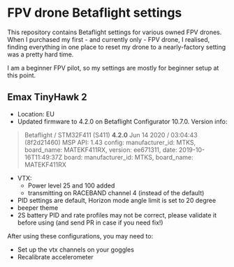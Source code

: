 FPV drone Betaflight settings
=============================

This repository contains Betaflight settings for various owned FPV drones. When I purchased my first - and currently only - FPV drone, I realised, finding everything in one place to reset my drone to a nearly-factory setting was a pretty hard time.

I am a beginner FPV pilot, so my settings are mostly for beginner setup at this point.

Emax TinyHawk 2
---------------
 * Location: EU
 * Updated firmware to 4.2.0 on Betaflight Configurator 10.7.0. Version info:
 > Betaflight / STM32F411 (S411) **4.2.0** Jun 14 2020 / 03:04:43 (8f2d21460) MSP API: 1.43
 config: manufacturer_id: MTKS, board_name: MATEKF411RX, version: ee671311, date: 2019-10-16T11:49:37Z
 board: manufacturer_id: MTKS, board_name: MATEKF411RX
 * VTX: 
   * Power level 25 and 100 added
   * transmitting on RACEBAND channel 4 (instead of the default)
 * PID settings are default, Horizon mode angle limit is set to 20 degree
 * beeper theme 
 * 2S battery PID and rate profiles may not be correct, please validate it before using (and send PR in case if you need fix!)
 
 After using these configurations, you may need to:
  * Set up the vtx channels on your goggles
  * Recalibrate accelerometer